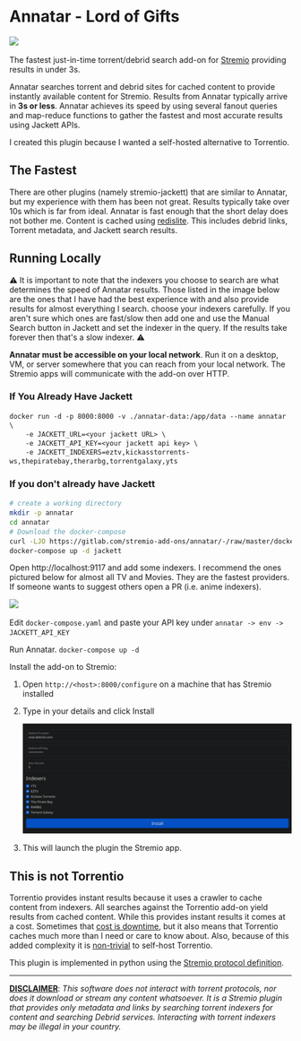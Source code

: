 # Annatar - Lord of Gifts

![](https://i.imgur.com/UIVsFy7.png)

The fastest just-in-time torrent/debrid search add-on for [Stremio](https://www.stremio.com/) providing results in under 3s.

Annatar searches torrent and debrid sites for cached content to provide instantly available content for Stremio. Results from Annatar typically arrive in **3s or less**. Annatar achieves its speed by using several fanout queries and map-reduce functions to gather the fastest and most accurate results using Jackett APIs. 

I created this plugin because I wanted a self-hosted alternative to Torrentio. 

## The Fastest

There are other plugins (namely stremio-jackett) that are similar to Annatar, but my experience with them has been not great. Results typically take over 10s which is far from ideal. Annatar is fast enough that the short delay does not bother me. Content is cached using [redislite](https://redislite.readthedocs.io/en/latest/). This includes debrid links, Torrent metadata, and Jackett search results. 

## Running Locally

:warning: It is important to note that the indexers you choose to search are what determines the speed of Annatar results. Those listed in the image below are the ones that I have had the best experience with and also provide results for almost everything I search. choose your indexers carefully. If you aren't sure which ones are fast/slow then add one and use the Manual Search button in Jackett and set the indexer in the query. If the results take forever then that's a slow indexer. :warning: 

**Annatar must be accessible on your local network**. Run it on a desktop, VM, or server somewhere that you can reach from your local network. The Stremio apps will communicate with the add-on over HTTP.

 ### If You Already Have Jackett

```
docker run -d -p 8000:8000 -v ./annatar-data:/app/data --name annatar \
	-e JACKETT_URL=<your jackett URL> \
	-e JACKETT_API_KEY=<your jackett api key> \
	-e JACKETT_INDEXERS=eztv,kickasstorrents-ws,thepiratebay,therarbg,torrentgalaxy,yts
```

### If you don't already have Jackett

```bash
# create a working directory
mkdir -p annatar
cd annatar
# Download the docker-compose
curl -LJO https://gitlab.com/stremio-add-ons/annatar/-/raw/master/docker-compose.yaml
docker-compose up -d jackett
```

Open http://localhost:9117 and add some indexers. I recommend the ones pictured below for almost all TV and Movies. They are the fastest providers. If someone wants to suggest others open a PR (i.e. anime indexers). 

![](https://i.imgur.com/gYPNEyM.png)

Edit `docker-compose.yaml` and paste your API key under `annatar -> env -> JACKETT_API_KEY`

Run Annatar. `docker-compose up -d`

Install the add-on to Stremio:

1. Open `http://<host>:8000/configure` on a machine that has Stremio installed

2. Type in your details and click Install

   ![](./img/configure.png)

3. This will launch the plugin the Stremio app. 

## This is not Torrentio

Torrentio provides instant results because it uses a crawler to cache content from indexers. All searches against the Torrentio add-on yield results from cached content. While this provides instant results it comes at a cost. Sometimes that [cost is downtime](https://www.reddit.com/r/StremioAddons/comments/1acl7ss/torrentio_faq/), but it also means that Torrentio caches much more than I need or care to know about. Also, because of this added complexity it is [non-trivial](https://github.com/Gabisonfire/knightcrawler) to self-host Torrentio. 

This plugin is implemented in python using the [Stremio protocol definition](https://github.com/Stremio/stremio-addon-sdk/blob/master/docs/protocol.md).

---

**<u>DISCLAIMER</u>**: *This software does not interact with torrent protocols, nor does it download or stream any content whatsoever. It is a Stremio plugin that provides only metadata and links by searching torrent indexers for content and searching Debrid services. Interacting with torrent indexers may be illegal in your country.* 
